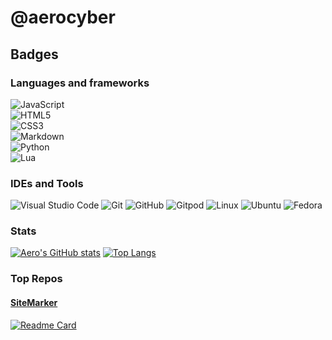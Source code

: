 # @aerocyber

## Badges

### Languages and frameworks

![JavaScript](https://img.shields.io/badge/javascript-%23323330.svg?style=for-the-badge&logo=javascript&logoColor=%23F7DF1E)  
![HTML5](https://img.shields.io/badge/html5-%23E34F26.svg?style=for-the-badge&logo=html5&logoColor=white)  
![CSS3](https://img.shields.io/badge/css3-%231572B6.svg?style=for-the-badge&logo=css3&logoColor=white)  
![Markdown](https://img.shields.io/badge/markdown-%23000000.svg?style=for-the-badge&logo=markdown&logoColor=white)  
![Python](https://img.shields.io/badge/python-3670A0?style=for-the-badge&logo=python&logoColor=ffdd54)  
![Lua](https://img.shields.io/badge/lua-%231572B6.svg?style=for-the-badge&logo=lua&logoColor=white)

### IDEs and Tools

![Visual Studio Code](https://img.shields.io/badge/Visual%20Studio%20Code-0078d7.svg?style=for-the-badge&logo=visual-studio-code&logoColor=white)
![Git](https://img.shields.io/badge/git-%23F05033.svg?style=for-the-badge&logo=git&logoColor=white)
![GitHub](https://img.shields.io/badge/github-%23121011.svg?style=for-the-badge&logo=github&logoColor=white)
![Gitpod](https://img.shields.io/badge/gitpod-f06611.svg?style=for-the-badge&logo=gitpod&logoColor=white)
![Linux](https://img.shields.io/badge/Linux-FCC624?style=for-the-badge&logo=linux&logoColor=black)
![Ubuntu](https://img.shields.io/badge/Ubuntu-E95420?style=for-the-badge&logo=ubuntu&logoColor=white)
![Fedora](https://img.shields.io/badge/Fedora-294172?style=for-the-badge&logo=fedora&logoColor=white)

### Stats

[![Aero's GitHub stats](https://github-readme-stats.vercel.app/api?username=aerocyber&count_private=true&show_icons=true)](https://github.com/aerocyber)
[![Top Langs](https://github-readme-stats.vercel.app/api/top-langs/?username=aerocyber&size_weight=0.5&count_weight=0.5&layout=compact)](https://github.com/aerocyber/)

### Top Repos

#### [SiteMarker](https://github.com/aerocyber/sitemarker)

[![Readme Card](https://github-readme-stats.vercel.app/api/pin/?username=aerocyber&repo=sitemarker&show_owner=true)](https://github.com/aerocyber/sitemarker)
